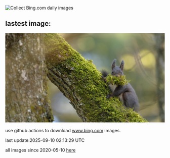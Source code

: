 ![Collect Bing.com daily images](https://github.com/counter2015/bing-daily-images/workflows/Collect%20Bing.com%20daily%20images/badge.svg)
## lastest image:
![](images/img.jpg)

use github actions to download www.bing.com images.

last update:2025-09-10 02:13:29 UTC

all images since 2020-05-10 [here](https://github.com/counter2015/bing-daily-images/tree/master/images) 
